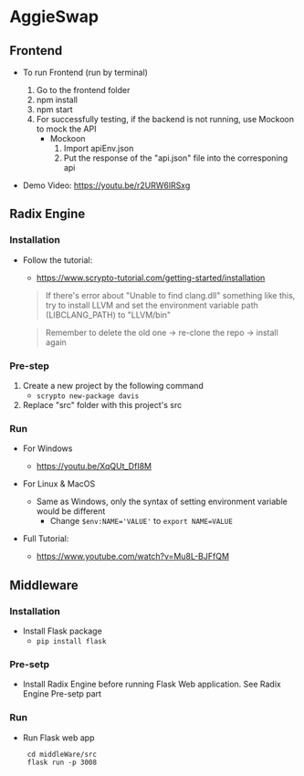 # AggieSwap

## Frontend
- To run Frontend (run by terminal)
    1. Go to the frontend folder
    2. npm install
    3. npm start
    4. For successfully testing, if the backend is not running, use Mockoon to mock the API
        - Mockoon
            1. Import apiEnv.json
            2. Put the response of the "api.json" file into the corresponing api

- Demo Video: https://youtu.be/r2URW6lRSxg


## Radix Engine
### Installation
- Follow the tutorial:
    -  https://www.scrypto-tutorial.com/getting-started/installation
    > If there's error about "Unable to find clang.dll" something like this, try to install LLVM and set the environment variable path (LIBCLANG_PATH) to "LLVM/bin"


    > Remember to delete the old one -> re-clone the repo -> install again

### Pre-step
1. Create a new project by the following command
    - ```scrypto new-package davis```
2. Replace "src" folder with this project's src	

### Run
- For Windows
    - https://youtu.be/XqQUt_DfI8M


- For Linux & MacOS
    - Same as Windows, only the syntax of setting environment variable would be different
        - Change ```$env:NAME='VALUE'``` to ```export NAME=VALUE```


- Full Tutorial:
    - https://www.youtube.com/watch?v=Mu8L-BJFfQM


## Middleware
### Installation
- Install Flask package
    - ```pip install flask```

### Pre-setp
- Install Radix Engine before running Flask Web application. See Radix Engine Pre-setp part

### Run
- Run Flask web app 

    ```
     cd middleWare/src
     flask run -p 3008
     ```
